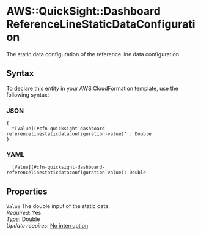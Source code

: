 # AWS::QuickSight::Dashboard ReferenceLineStaticDataConfiguration<a name="aws-properties-quicksight-dashboard-referencelinestaticdataconfiguration"></a>

The static data configuration of the reference line data configuration\.

## Syntax<a name="aws-properties-quicksight-dashboard-referencelinestaticdataconfiguration-syntax"></a>

To declare this entity in your AWS CloudFormation template, use the following syntax:

### JSON<a name="aws-properties-quicksight-dashboard-referencelinestaticdataconfiguration-syntax.json"></a>

```
{
  "[Value](#cfn-quicksight-dashboard-referencelinestaticdataconfiguration-value)" : Double
}
```

### YAML<a name="aws-properties-quicksight-dashboard-referencelinestaticdataconfiguration-syntax.yaml"></a>

```
  [Value](#cfn-quicksight-dashboard-referencelinestaticdataconfiguration-value): Double
```

## Properties<a name="aws-properties-quicksight-dashboard-referencelinestaticdataconfiguration-properties"></a>

`Value` <a name="cfn-quicksight-dashboard-referencelinestaticdataconfiguration-value"></a>
The double input of the static data\.  
_Required_: Yes  
_Type_: Double  
_Update requires_: [No interruption](https://docs.aws.amazon.com/AWSCloudFormation/latest/UserGuide/using-cfn-updating-stacks-update-behaviors.html#update-no-interrupt)
